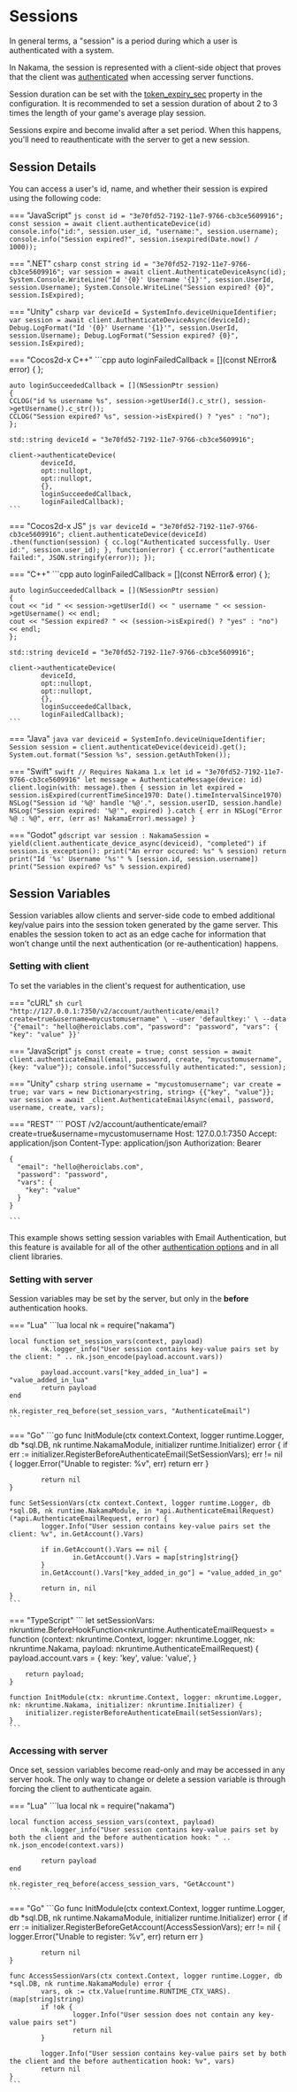 # Sessions

In general terms, a "session" is a period during which a user is authenticated with a system.

In Nakama, the session is represented with a client-side object that proves that the client was [authenticated](/authentication) when accessing server functions.

Session duration can be set with the [token_expiry_sec](/install-configuration/#common-properties) property in the configuration. It is recommended to set a session duration of about 2 to 3 times the length of your game's average play session.

Sessions expire and become invalid after a set period. When this happens, you'll need to reauthenticate with the server to get a new session.

## Session Details

You can access a user's id, name, and whether their session is expired using the following code:

=== "JavaScript"
    ```js
    const id = "3e70fd52-7192-11e7-9766-cb3ce5609916";
    const session = await client.authenticateDevice(id)
    console.info("id:", session.user_id, "username:", session.username);
    console.info("Session expired?", session.isexpired(Date.now() / 1000));
    ```

=== ".NET"
    ```csharp
    const string id = "3e70fd52-7192-11e7-9766-cb3ce5609916";
    var session = await client.AuthenticateDeviceAsync(id);
    System.Console.WriteLine("Id '{0}' Username '{1}'", session.UserId, session.Username);
    System.Console.WriteLine("Session expired? {0}", session.IsExpired);
    ```

=== "Unity"
    ```csharp
    var deviceId = SystemInfo.deviceUniqueIdentifier;
    var session = await client.AuthenticateDeviceAsync(deviceId);
    Debug.LogFormat("Id '{0}' Username '{1}'", session.UserId, session.Username);
    Debug.LogFormat("Session expired? {0}", session.IsExpired);
    ```

=== "Cocos2d-x C++"
    ```cpp
    auto loginFailedCallback = [](const NError& error)
    {
    };

    auto loginSucceededCallback = [](NSessionPtr session)
    {
    CCLOG("id %s username %s", session->getUserId().c_str(), session->getUsername().c_str());
    CCLOG("Session expired? %s", session->isExpired() ? "yes" : "no");
    };

    std::string deviceId = "3e70fd52-7192-11e7-9766-cb3ce5609916";

    client->authenticateDevice(
            deviceId,
            opt::nullopt,
            opt::nullopt,
            {},
            loginSucceededCallback,
            loginFailedCallback);
    ```

=== "Cocos2d-x JS"
    ```js
    var deviceId = "3e70fd52-7192-11e7-9766-cb3ce5609916";
    client.authenticateDevice(deviceId)
    .then(function(session) {
            cc.log("Authenticated successfully. User id:", session.user_id);
        },
        function(error) {
            cc.error("authenticate failed:", JSON.stringify(error));
        });
    ```

=== "C++"
    ```cpp
    auto loginFailedCallback = [](const NError& error)
    {
    };

    auto loginSucceededCallback = [](NSessionPtr session)
    {
    cout << "id " << session->getUserId() << " username " << session->getUsername() << endl;
    cout << "Session expired? " << (session->isExpired() ? "yes" : "no") << endl;
    };

    std::string deviceId = "3e70fd52-7192-11e7-9766-cb3ce5609916";

    client->authenticateDevice(
            deviceId,
            opt::nullopt,
            opt::nullopt,
            {},
            loginSucceededCallback,
            loginFailedCallback);
    ```

=== "Java"
    ```java
    var deviceid = SystemInfo.deviceUniqueIdentifier;
    Session session = client.authenticateDevice(deviceid).get();
    System.out.format("Session %s", session.getAuthToken());
    ```

=== "Swift"
    ```swift
    // Requires Nakama 1.x
    let id = "3e70fd52-7192-11e7-9766-cb3ce5609916"
    let message = AuthenticateMessage(device: id)
    client.login(with: message).then { session in
        let expired = session.isExpired(currentTimeSince1970: Date().timeIntervalSince1970)
        NSLog("Session id '%@' handle '%@'.", session.userID, session.handle)
        NSLog("Session expired: '%@'", expired)
    }.catch { err in
        NSLog("Error %@ : %@", err, (err as! NakamaError).message)
    }
    ```

=== "Godot"
    ```gdscript
    var session : NakamaSession = yield(client.authenticate_device_async(deviceid), "completed")
    if session.is_exception():
        print("An error occured: %s" % session)
        return
        print("Id '%s' Username '%s'" % [session.id, session.username])
        print("Session expired? %s" % session.expired)
    ```

## Session Variables

Session variables allow clients and server-side code to embed additional key/value pairs into the session token generated by the game server. This enables the session token to act as an edge cache for information that won’t change until the next authentication (or re-authentication) happens.

### Setting with client

To set the variables in the client's request for authentication, use

=== "cURL"
    ```sh
    curl "http://127.0.0.1:7350/v2/account/authenticate/email?create=true&username=mycustomusername" \
    --user 'defaultkey:' \
    --data '{"email": "hello@heroiclabs.com", "password": "password", "vars": { "key": "value" }}'
    ```

=== "JavaScript"
    ```js
    const create = true;
    const session = await client.authenticateEmail(email, password, create, "mycustomusername", {key: "value"});
    console.info("Successfully authenticated:", session);
    ```

=== "Unity"
    ```csharp
    string username = "mycustomusername";
    var create = true;
    var vars = new Dictionary<string, string> {{"key", "value"}};
    var session = await _client.AuthenticateEmailAsync(email, password, username, create, vars);
    ```

=== "REST"
    ```
    POST /v2/account/authenticate/email?create=true&username=mycustomusername
    Host: 127.0.0.1:7350
    Accept: application/json
    Content-Type: application/json
    Authorization: Bearer <session token>

    {
      "email": "hello@heroiclabs.com",
      "password": "password",
      "vars": {
        "key": "value"
      }
    }

    ```

This example shows setting session variables with Email Authentication, but this feature is available for all of the other [authentication options](/authentication) and in all client libraries.

### Setting with server

Session variables may be set by the server, but only in the __before__ authentication hooks.

=== "Lua"
    ```lua
    local nk = require("nakama")

    local function set_session_vars(context, payload)
            nk.logger_info("User session contains key-value pairs set by the client: " .. nk.json_encode(payload.account.vars))

            payload.account.vars["key_added_in_lua"] = "value_added_in_lua"
            return payload
    end

    nk.register_req_before(set_session_vars, "AuthenticateEmail")
    ```

=== "Go"
    ```go
    func InitModule(ctx context.Context, logger runtime.Logger, db *sql.DB, nk runtime.NakamaModule, initializer runtime.Initializer) error {
            if err := initializer.RegisterBeforeAuthenticateEmail(SetSessionVars); err != nil {
                    logger.Error("Unable to register: %v", err)
                    return err
            }

            return nil
    }

    func SetSessionVars(ctx context.Context, logger runtime.Logger, db *sql.DB, nk runtime.NakamaModule, in *api.AuthenticateEmailRequest) (*api.AuthenticateEmailRequest, error) {
            logger.Info("User session contains key-value pairs set the client: %v", in.GetAccount().Vars)

            if in.GetAccount().Vars == nil {
                    in.GetAccount().Vars = map[string]string{}
            }
            in.GetAccount().Vars["key_added_in_go"] = "value_added_in_go"

            return in, nil
    }
    ```

=== "TypeScript"
    ```
    let setSessionVars: nkruntime.BeforeHookFunction<nkruntime.AuthenticateEmailRequest> = function (context: nkruntime.Context, logger: nkruntime.Logger, nk: nkruntime.Nakama, payload: nkruntime.AuthenticateEmailRequest) {
        payload.account.vars = {
            key: 'key',
            value: 'value',
        }

        return payload;
    }

    function InitModule(ctx: nkruntime.Context, logger: nkruntime.Logger, nk: nkruntime.Nakama, initializer: nkruntime.Initializer) {
        initializer.registerBeforeAuthenticateEmail(setSessionVars);
    }
    ```

### Accessing with server

Once set, session variables become read-only and may be accessed in any server hook. The only way to change or delete a session variable is through forcing the client to authenticate again.

=== "Lua"
    ```lua
    local nk = require("nakama")

    local function access_session_vars(context, payload)
            nk.logger_info("User session contains key-value pairs set by both the client and the before authentication hook: " .. nk.json_encode(context.vars))

            return payload
    end

    nk.register_req_before(access_session_vars, "GetAccount")
    ```

=== "Go"
    ```Go
    func InitModule(ctx context.Context, logger runtime.Logger, db *sql.DB, nk runtime.NakamaModule, initializer runtime.Initializer) error {
            if err := initializer.RegisterBeforeGetAccount(AccessSessionVars); err != nil {
                    logger.Error("Unable to register: %v", err)
                    return err
            }

            return nil
    }

    func AccessSessionVars(ctx context.Context, logger runtime.Logger, db *sql.DB, nk runtime.NakamaModule) error {
            vars, ok := ctx.Value(runtime.RUNTIME_CTX_VARS).(map[string]string)
            if !ok {
                    logger.Info("User session does not contain any key-value pairs set")
                    return nil
            }

            logger.Info("User session contains key-value pairs set by both the client and the before authentication hook: %v", vars)
            return nil
    }
    ```
